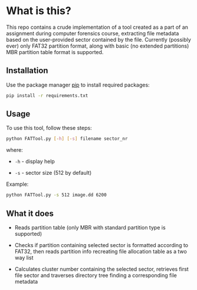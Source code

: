 # What is this?

This repo contains a crude implementation of a tool created as a part
of an assignment during computer forensics course, extracting file
metadata based on the user-provided sector contained by the file.
Currently (possibly ever) only FAT32 partition format, along with
basic (no extended partitions) MBR partition table format is supported.

## Installation

Use the package manager [pip](https://pip.pypa.io/en/stable/) to install required packages:

```bash
pip install -r requirements.txt
```

## Usage

To use this tool, follow these steps:

```bash
python FATTool.py [-h] [-s] filename sector_nr
```

where:
* `-h` - display help

* `-s` - sector size (512 by default)

Example:
```bash
python FATTool.py -s 512 image.dd 6200
```

## What it does

* Reads partition table (only MBR with standard partition type is supported)

* Checks if partition containing selected sector is formatted according to FAT32,
  then reads partition info recreating file allocation table as a two way list

* Calculates cluster number containing the selected sector, retrieves first file
  sector and traverses directory tree finding a corresponding file metadata